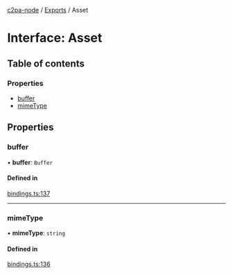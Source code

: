 [c2pa-node](../README.md) / [Exports](../modules.md) / Asset

# Interface: Asset

## Table of contents

### Properties

- [buffer](Asset.md#buffer)
- [mimeType](Asset.md#mimetype)

## Properties

### buffer

• **buffer**: `Buffer`

#### Defined in

[bindings.ts:137](https://github.com/contentauth/c2pa-node/blob/db40930/js-src/bindings.ts#L137)

___

### mimeType

• **mimeType**: `string`

#### Defined in

[bindings.ts:136](https://github.com/contentauth/c2pa-node/blob/db40930/js-src/bindings.ts#L136)
